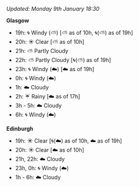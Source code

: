 *Updated: Monday 9th January 18:30*

**Glasgow**

* 19h: :cyclone: Windy (:partly_sunny:) [:partly_sunny: as of 10h, :cyclone:(:partly_sunny:) as of 19h]
* 20h: :sunny: Clear [:partly_sunny: as of 10h]
* 21h: :partly_sunny: Partly Cloudy
* 22h: :partly_sunny: Partly Cloudy [:cyclone:(:partly_sunny:) as of 19h]
* 23h: :cyclone: Windy (:cloud:) [:cloud: as of 19h]
* 0h: :cyclone: Windy (:cloud:)
* 1h: :cloud: Cloudy
* 2h: :umbrella: Rainy [:cloud: as of 17h]
* 3h - 5h: :cloud: Cloudy
* 6h: :cyclone: Windy (:cloud:)

**Edinburgh**

* 19h: :sunny: Clear [:cyclone:(:cloud:) as of 10h, :cloud: as of 19h]
* 20h: :sunny: Clear [:cloud: as of 10h]
* 21h, 22h: :cloud: Cloudy
* 23h, 0h: :cyclone: Windy (:cloud:)
* 1h - 6h: :cloud: Cloudy

